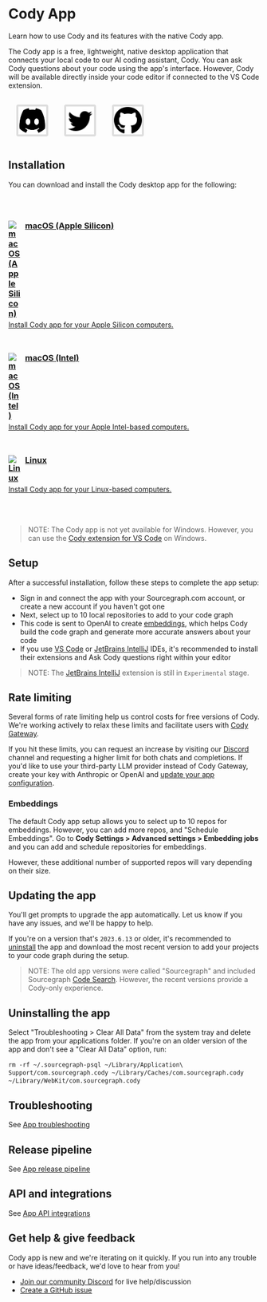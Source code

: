 <style>
.socials {
  display: flex;
  flex-direction: row;
}
.socials a {
  padding: 0.25rem;
  margin: 1rem;
  background: #dddddd;
  border-radius: 0.25rem;
  width: 3.5rem;
  height: 3.5rem;
  display: flex;
  align-items: center;
}
.socials a:hover {
  filter: brightness(0.75);
}
.socials a img {
  width: 100%;
  height: 100%;
}

.limg {
  list-style: none;
  margin: 3rem 0 !important;
  padding: 0 !important;
}
.limg li {
  margin-bottom: 1rem;
  padding: 0 !important;
}

.limg li:last {
  margin-bottom: 0;
}

.limg a {
    display: flex;
    flex-direction: column;
    transition-property: all;
   transition-timing-function: cubic-bezier(0.4, 0, 0.2, 1);
     transition-duration: 350ms;
     border-radius: 0.75rem;
  padding-top: 1rem;
  padding-bottom: 1rem;

}

.limg a:hover {
  padding-left: 1rem;
  padding-right: 1rem;
  background: rgb(113 220 232 / 19%);
}

.limg p {
  margin: 0rem;
}
.limg a img {
  width: 1.5rem;
}

.limg h3 {
  display:flex;
  gap: 0.6rem;
  margin-top: 0;
  margin-bottom: .25rem

}
</style>

# Cody App

<p class="subtitle">Learn how to use Cody and its features with the native Cody app.</p>

The Cody app is a free, lightweight, native desktop application that connects your local code to our AI coding assistant, Cody. You can ask Cody questions about your code using the app's interface. However, Cody will be available directly inside your code editor if connected to the VS Code extension.

<div class="socials">
  <a href="https://discord.com/invite/s2qDtYGnAE"><img alt="Discord" src="discord.svg"></img></a>
  <a href="https://twitter.com/sourcegraph"><img alt="Twitter" src="twitter.svg"></img></a>
  <a href="https://github.com/sourcegraph/app"><img alt="GitHub" src="github.svg"></img></a>
</div>

## Installation

You can download and install the Cody desktop app for the following:

<ul class="limg">
  <li>
    <a class="card text-left" target="_blank" href="https://sourcegraph.com/.api/app/latest?arch=aarch64&target=darwin">
    <h3><img alt="macOS (Apple Silicon)" src="https://storage.googleapis.com/sourcegraph-assets/Docs/mac-logo.png"/> macOS (Apple Silicon)</h3>
    <p>Install Cody app for your Apple Silicon computers.</p>
    </a>
  </li>
  <li>
    <a class="card text-left" target="_blank" href="https://sourcegraph.com/.api/app/latest?arch=x86_64&target=darwin">
      <h3><img alt="macOS(Intel)" src="https://storage.googleapis.com/sourcegraph-assets/Docs/mac-logo.png" />macOS (Intel)</h3>
      <p>Install Cody app for your Apple Intel-based computers.</p>
    </a>
  </li>
  <li>
     <a class="card text-left" target="_blank" href="https://sourcegraph.com/.api/app/latest?arch=x86_64&target=linux">
      <h3><img alt="Linux" src="https://storage.googleapis.com/sourcegraph-assets/Docs/linux-icon.png"/>Linux</h3>
      <p>Install Cody app for your Linux-based computers.</p>
      </a>
  </li>
</ul>

> NOTE: The Cody app is not yet available for Windows. However, you can use the [Cody extension for VS Code](./../install-vscode.md) on Windows.

## Setup

After a successful installation, follow these steps to complete the app setup:

- Sign in and connect the app with your Sourcegraph.com account, or create a new account if you haven't got one
- Next, select up to 10 local repositories to add to your code graph
- This code is sent to OpenAI to create [embeddings](./../../explanations/code_graph_context.md#embeddings), which helps Cody build the code graph and generate more accurate answers about your code
- If you use [VS Code](./../install-vscode.md) or [JetBrains IntelliJ](./../install-jetbrains.md) IDEs, it's recommended to install their extensions and Ask Cody questions right within your editor

> NOTE: The [JetBrains IntelliJ](./../install-jetbrains.md) extension is still in `Experimental` stage.

## Rate limiting

Several forms of rate limiting help us control costs for free versions of Cody. We're working actively to relax these limits and facilitate users with [Cody Gateway](./../../explanations/cody_gateway.md).

If you hit these limits, you can request an increase by visiting our  [Discord](https://discord.com/servers/sourcegraph-969688426372825169) channel and requesting a higher limit for both chats and completions. If you'd like to use your third-party LLM provider instead of Cody Gateway, create your key with Anthropic or OpenAI and [update your app configuration](app_configuration.md).

### Embeddings

The default Cody app setup allows you to select up to 10 repos for embeddings. However, you can add more repos, and "Schedule Embeddings". Go to **Cody Settings > Advanced settings > Embedding jobs** and you can add and schedule repositories for embeddings.

However, these additional number of supported repos will vary depending on their size.

## Updating the app

You'll get prompts to upgrade the app automatically. Let us know if you have any issues, and we'll be happy to help.

If you're on a version that's `2023.6.13` or older, it's recommended to [uninstall](#uninstalling-the-app) the app and download the most recent version to add your projects to your code graph during the setup.

> NOTE: The old app versions were called "Sourcegraph" and included Sourcegraph [Code Search](./../../../code_search.md). However, the recent versions provide a Cody-only experience.

## Uninstalling the app

Select "Troubleshooting > Clear All Data" from the system tray and delete the app from your applications folder. If you're on an older version of the app and don't see a "Clear All Data" option, run:

```shell
rm -rf ~/.sourcegraph-psql ~/Library/Application\ Support/com.sourcegraph.cody ~/Library/Caches/com.sourcegraph.cody ~/Library/WebKit/com.sourcegraph.cody
```

## Troubleshooting

See [App troubleshooting](troubleshooting.md)

## Release pipeline

See [App release pipeline](release-pipeline.md)

## API and integrations

See [App API integrations](integrations.md)

## Get help & give feedback

Cody app is new and we're iterating on it quickly. If you run into any trouble or have ideas/feedback, we'd love to hear from you!

* [Join our community Discord](https://discord.com/invite/s2qDtYGnAE) for live help/discussion
* [Create a GitHub issue](https://github.com/sourcegraph/app/issues/new)
